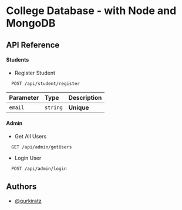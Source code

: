 # College Database - with Node and MongoDB

## API Reference

#### Students

- Register Student

```http
  POST /api/student/register
```

| Parameter | Type     | Description |
| :-------- | :------- | :---------- |
| `email`   | `string` | **Unique**  |

#### Admin

- Get All Users

```http
  GET /api/admin/getUsers
```

- Login User

```http
  POST /api/admin/login
```

## Authors

- [@gurkiratz](https://www.github.com/gurkiratz)
